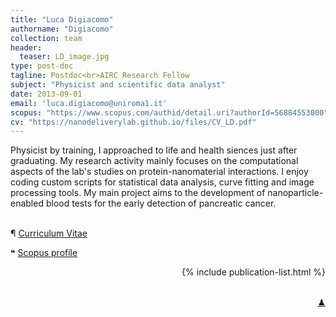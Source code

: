 ```yaml
---
title: "Luca Digiacomo"
authorname: "Digiacomo"
collection: team
header: 
  teaser: LD_image.jpg
type: post-doc
tagline: Postdoc<br>AIRC Research Fellow
subject: "Physicist and scientific data analyst"
date: 2013-09-01
email: 'luca.digiacomo@uniroma1.it'
scopus: "https://www.scopus.com/authid/detail.uri?authorId=56884553000"
cv: "https://nanodeliverylab.github.io/files/CV_LD.pdf"
---
```


<p align= "justify">

Physicist by training, I approached to life and health siences just after graduating. My research activity mainly focuses on the computational aspects of the lab's studies on protein-nanomaterial interactions. I enjoy coding custom scripts for statistical data analysis, curve fitting and image processing tools. 
My main project aims to the development of nanoparticle-enabled blood tests for the early detection of pancreatic cancer. <br><br>


&#182; <a href="https://nanodeliverylab.github.io/files/CV_LD.pdf">Curriculum Vitae </a><span class="info"> <br>

&#10077; <a href="https://www.scopus.com/authid/detail.uri?authorId=56884553000">Scopus profile </a><span class="info">

<div style="text-align: right"> 

{% include publication-list.html %}

<br>
<a href="https://lichess.org/@/Ivanchliuk">&#x265F; </a><span class="info">
